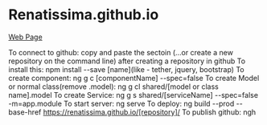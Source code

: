 # Renatissima.github.io
[Web Page](https://renatissima.github.io)

To connect to github: copy and paste the sectoin (…or create a new repository on the command line) after creating a repository in github
To install this: npm install --save [name](like - tether, jquery, bootstrap)
To create component: ng g c [componentName] --spec=false
To create Model or normal class(remove .model): ng g cl shared/[model or class name].model
To create Service: ng g s shared/[serviceName] --spec=false -m=app.module
To start server: ng serve
To deploy: ng build --prod --base-href https://renatissima.github.io/[repository]/
To publish github: ngh

